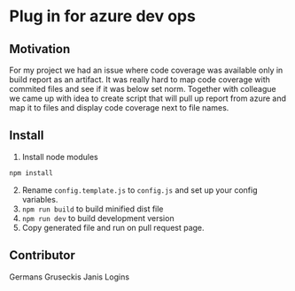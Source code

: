 # Plug in for azure dev ops
## Motivation
For my project we had an issue where code coverage was available only in build report as an artifact. It was really hard to map code coverage with commited files and see if it was below set norm.
Together with colleague we came up with idea to create script that will pull up report from azure and map it to files and display code coverage next to file names.

## Install
1. Install node modules
```bash
npm install
```
2. Rename `config.template.js` to `config.js` and set up your config variables.
3. `npm run build` to build minified dist file
4. `npm run dev` to build development version
5. Copy generated file and run on pull request page.

## Contributor
Germans Gruseckis
Janis Logins

